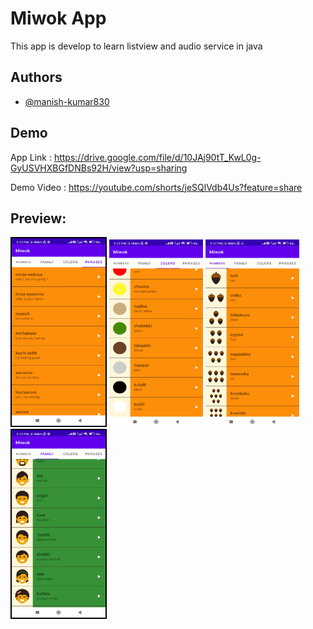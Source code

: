 # Miwok App

This app is develop to learn listview and audio service in java

## Authors

- [@manish-kumar830](https://github.com/manish-kumar830)


## Demo

App Link : https://drive.google.com/file/d/10JAj90tT_KwL0g-GyUSVHXBGfDNBs92H/view?usp=sharing

Demo Video : https://youtube.com/shorts/jeSQlVdb4Us?feature=share

## Preview:
<img src="https://github.com/manish-kumar830/Miwok/blob/main/ss/ss1.jpg?raw=true" alt="Splash Screen" style="border:2px solid black;" width="150" height="300" /> <img src="https://github.com/manish-kumar830/Miwok/blob/main/ss/ss2.jpg?raw=true" alt="Splash Screen" width="150" height="300" /> <img src="https://github.com/manish-kumar830/Miwok/blob/main/ss/ss3.jpg?raw=true" alt="Splash Screen" width="150" height="300" /> <img src="https://github.com/manish-kumar830/Miwok/blob/main/ss/ss4.jpg?raw=true" alt="Splash Screen" style="border:2px solid black;" width="150" height="300" />
